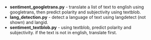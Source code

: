 * **sentiment_googletrans.py** - translate a list of text to english using googletrans, then predict polarity and subjectivity using textblob.
* **lang_detection.py** - detect a language of text using langdetect (not shown) and langid.
* **sentiment_textblob.py** - using textblob, predict polarity and subjectivity. if the text is not in english, translate first.
